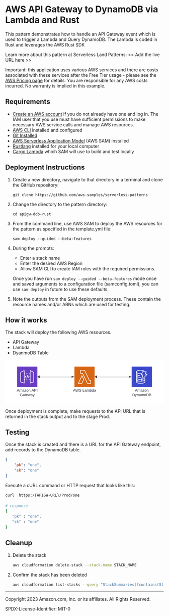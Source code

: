 # AWS API Gateway to DynamoDB via Lambda and Rust

This pattern demonstrates how to handle an API Gateway event which is used to trigger a Lambda and Query DynamoDB. The Lambda is coded in Rust and leverages the AWS Rust SDK

Learn more about this pattern at Serverless Land Patterns: << Add the live URL here >>

Important: this application uses various AWS services and there are costs associated with these services after the Free Tier usage - please see the [AWS Pricing page](https://aws.amazon.com/pricing/) for details. You are responsible for any AWS costs incurred. No warranty is implied in this example.

## Requirements

-   [Create an AWS account](https://portal.aws.amazon.com/gp/aws/developer/registration/index.html) if you do not already have one and log in. The IAM user that you use must have sufficient permissions to make necessary AWS service calls and manage AWS resources.
-   [AWS CLI](https://docs.aws.amazon.com/cli/latest/userguide/install-cliv2.html) installed and configured
-   [Git Installed](https://git-scm.com/book/en/v2/Getting-Started-Installing-Git)
-   [AWS Serverless Application Model](https://docs.aws.amazon.com/serverless-application-model/latest/developerguide/serverless-sam-cli-install.html) (AWS SAM) installed
-   [Rustlang](https://www.rust-lang.org/tools/install) installed for your local computer
-   [Cargo Lambda](https://www.cargo-lambda.info/guide/installation.html) which SAM will use to build and test locally

## Deployment Instructions

1. Create a new directory, navigate to that directory in a terminal and clone the GitHub repository:
    ```
    git clone https://github.com/aws-samples/serverless-patterns
    ```
1. Change the directory to the pattern directory:
    ```
    cd apigw-ddb-rust
    ```
1. From the command line, use AWS SAM to deploy the AWS resources for the pattern as specified in the template.yml file:
    ```
    sam deploy --guided --beta-features
    ```
1. During the prompts:

    - Enter a stack name
    - Enter the desired AWS Region
    - Allow SAM CLI to create IAM roles with the required permissions.

    Once you have run `sam deploy --guided --beta-features` mode once and saved arguments to a configuration file (samconfig.toml), you can use `sam deploy` in future to use these defaults.

1. Note the outputs from the SAM deployment process. These contain the resource names and/or ARNs which are used for testing.

## How it works

The stack will deploy the following AWS resources.

-   API Gateway
-   Lambda
-   DyanmoDB Table

![Design](./rust_ddb.png)

Once deployment is complete, make requests to the API URL that is returned in the stack output and to the stage Prod.

## Testing

Once the stack is created and there is a URL for the API Gateway endpoint, add records to the DynamoDB table.

```json
{
    "pk": "one",
    "sk": "one"
}
```

Execute a cURL command or HTTP request that looks like this:

```bash
curl  https:/{APIGW-URL}/Prod/one

# response
{
   "pk" : "one",
   "sk" : "one"
}
```

## Cleanup

1. Delete the stack
    ```bash
    aws cloudformation delete-stack --stack-name STACK_NAME
    ```
1. Confirm the stack has been deleted
    ```bash
    aws cloudformation list-stacks --query "StackSummaries[?contains(StackName,'STACK_NAME')].StackStatus"
    ```

---

Copyright 2023 Amazon.com, Inc. or its affiliates. All Rights Reserved.

SPDX-License-Identifier: MIT-0
